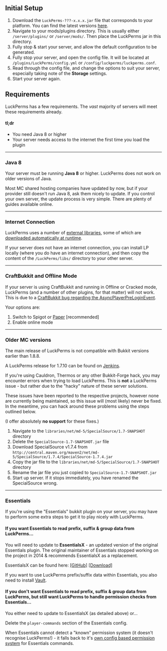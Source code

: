 ## Initial Setup

1. Download the `LuckPerms-???-x.x.x.jar` file that corresponds to your platform. You can find the latest versions [here](https://ci.lucko.me/job/LuckPerms/).
2. Navigate to your mods/plugins directory. This is usually either `/server/plugins/` or `/server/mods/`. Then place the LuckPerms jar in this directory.
3. Fully stop & start your server, and allow the default configuration to be generated.
4. Fully stop your server, and open the config file. It will be located at `/plugins/LuckPerms/config.yml` or `/config/luckperms/luckperms.conf`.
5. Read through the config file, and change the options to suit your server, especially taking note of the **Storage** settings.
6. Start your server again.

## Requirements
LuckPerms has a few requirements. The *vast* majority of servers will meet these requirements already.

#### tl;dr
* You need Java 8 or higher
* Your server needs access to the internet the first time you load the plugin

---
### Java 8
Your server must be running **Java 8** or higher. LuckPerms does not work on older versions of Java.

Most MC shared hosting companies have updated by now, but if your provider still doesn't run Java 8, ask them nicely to update. If you control your own server, the update process is very simple. There are plenty of guides available online.

---
### Internet Connection
LuckPerms uses a number of [external libraries](https://github.com/lucko/LuckPerms/wiki/External-connections-and-3rd-party-software), some of which are [downloaded automatically at runtime](https://github.com/lucko/LuckPerms/wiki/External-connections-and-3rd-party-software#external-services).

If your server does not have an internet connection, you can install LP locally (where you do have an internet connection), and then copy the content of the `/LuckPerms/libs/` directory to your other server.

---
### CraftBukkit and Offline Mode
If your server is using CraftBukkit and running in Offline or Cracked mode, LuckPerms (and a number of other plugins, for that matter) will not work. This is due to a [CraftBukkit bug regarding the AsyncPlayerPreLoginEvent](https://hub.spigotmc.org/jira/browse/SPIGOT-3541). 

Your options are:

1. Switch to Spigot or [Paper](https://ci.destroystokyo.com/job/PaperSpigot/) [recommended]
2. Enable online mode

---
### Older MC versions
The main release of LuckPerms is not compatible with Bukkit versions earlier than 1.8.8.

A LuckPerms release for 1.7.10 can be found on [Jenkins](https://ci.lucko.me/job/LuckPermsLegacy/).

If you're using Cauldron, Thermos or any other Bukkit-Forge hack, you may encounter errors when trying to load LuckPerms. This is **not** a LuckPerms issue - but rather due to the "hacky" nature of these server solutions.

These issues have been reported to the respective projects, however none are currently being maintained, so this issue will (most likely) never be fixed. In the meantime, you can hack around these problems using the steps outlined below.

(I offer absolutely **no support** for these fixes.)

1. Navigate to the `libraries/net/md-5/SpecialSource/1.7-SNAPSHOT` directory
2. Delete the `SpecialSource-1.7-SNAPSHOT.jar` file
3. Download SpecialSource v1.7.4 from `http://central.maven.org/maven2/net/md-5/SpecialSource/1.7.4/SpecialSource-1.7.4.jar`
4. Copy the jar file to the `libraries/net/md-5/SpecialSource/1.7-SNAPSHOT` directory
5. Rename the jar file you just copied to `SpecialSource-1.7-SNAPSHOT.jar`
6. Start up server. If it stops immediately, you have renamed the SpecialSource wrong.

---
### Essentials
If you're using the "Essentials" bukkit plugin on your server, you may have to perform some extra steps to get it to play nicely with LuckPerms.

#### If you want Essentials to read prefix, suffix & group data from LuckPerms...
You will need to update to **EssentialsX** - an updated version of the original Essentials plugin. The original maintainer of Essentials stopped working on the project in 2014 & recommends EssentialsX as a replacement.

EssentialsX can be found here: [[GitHub]](https://github.com/EssentialsX/Essentials) [[Download]](http://ci.ender.zone/job/EssentialsX/)

If you want to use LuckPerms prefix/suffix data within Essentials, you also need to install [Vault](https://www.spigotmc.org/resources/vault.34315/).

#### If you don't want Essentials to read prefix, suffix & group data from LuckPerms, but still want LuckPerms to handle permission checks from Essentials...
You either need to update to EssentialsX (as detailed above) or...

Delete the `player-commands` section of the Essentials config.

When Essentials cannot detect a "known" permission system (it doesn't recognise LuckPerms!) - it falls back to it's [own config based permission system](https://github.com/essentials/Essentials/blob/2.x/Essentials/src/config.yml#L137-L142) for Essentials commands.
